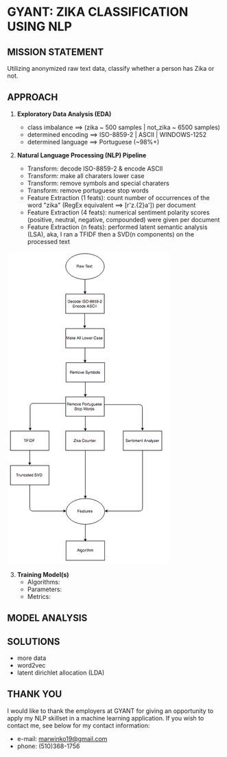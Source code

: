 # GYANT: ZIKA CLASSIFICATION USING NLP


## MISSION STATEMENT
Utilizing anonymized raw text data, classify whether a person has Zika or not.


## APPROACH
1. __Exploratory Data Analysis (EDA)__
    * class imbalance ==> (zika ~ 500 samples | not_zika ~ 6500 samples)
    * determined encoding ==> ISO-8859-2 | ASCII | WINDOWS-1252
    * determined language ==> Portuguese (~98%+)

2. __Natural Language Processing (NLP) Pipeline__
    * Transform: decode ISO-8859-2 & encode ASCII
    * Transform: make all charaters lower case
    * Transform: remove symbols and special charaters
    * Transform: remove portuguese stop words
    * Feature Extraction (1 feats): count number of occurrences of the word "zika" (RegEx equivalent ==> [r'z.{2}a']) per document
    * Feature Extraction (4 feats): numerical sentiment polarity scores (positive, neutral, negative, compounded) were given per document 
    * Feature Extraction (n feats): performed latent semantic analysis (LSA), aka, I ran a TFIDF then a SVD(n components) on the processed text

![Text Data Pipeline](pipeline_flow_chart.png)


3. __Training Model(s)__
    * Algorithms:
    * Parameters:
    * Metrics: 


## MODEL ANALYSIS



## SOLUTIONS
- more data
- word2vec
- latent dirichlet allocation (LDA)


## THANK YOU
I would like to thank the employers at GYANT for giving an opportunity to apply my NLP skillset in a machine learning application. If you wish to contact me, see below for my contact information:
* e-mail: marwinko19@gmail.com
* phone: (510)368-1756
